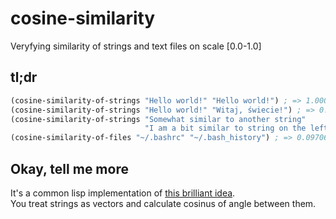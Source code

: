 # cosine-similarity
Veryfying similarity of strings and text files on scale [0.0-1.0]

tl;dr
-----
```lisp
(cosine-similarity-of-strings "Hello world!" "Hello world!") ; => 1.00000
(cosine-similarity-of-strings "Hello world!" "Witaj, świecie!") ; => 0.00000
(cosine-similarity-of-strings "Somewhat similar to another string"
                              "I am a bit similar to string on the left") ; => 0.42426407
(cosine-similarity-of-files "~/.bashrc" "~/.bash_history") ; => 0.09706807
```

Okay, tell me more
------------------
It's a common lisp implementation of [this brilliant idea](http://blog.nishtahir.com/2015/09/19/fuzzy-string-matching-using-cosine-similarity/).  
You treat strings as vectors and calculate cosinus of angle between them.
